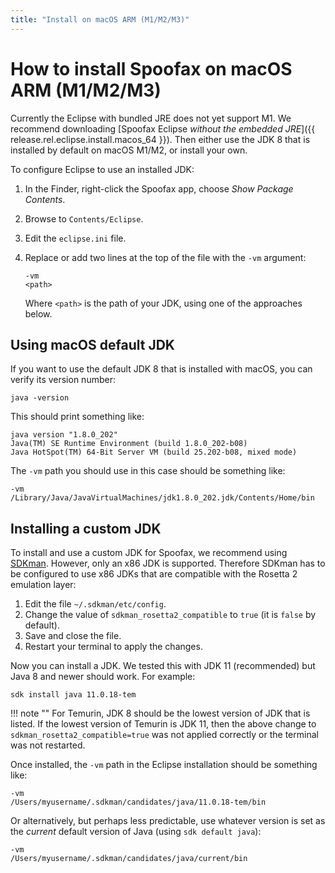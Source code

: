 ```yaml
---
title: "Install on macOS ARM (M1/M2/M3)"
---
```

# How to install Spoofax on macOS ARM (M1/M2/M3)
Currently the Eclipse with bundled JRE does not yet support M1.  We recommend downloading [Spoofax Eclipse _without the embedded JRE_]({{ release.rel.eclipse.install.macos_64 }}).  Then either use the JDK 8 that is installed by default on macOS M1/M2, or install your own.

To configure Eclipse to use an installed JDK:

1.  In the Finder, right-click the Spoofax app, choose _Show Package Contents_.
2.  Browse to `Contents/Eclipse`.
3.  Edit the `eclipse.ini` file.
4.  Replace or add two lines at the top of the file with the `-vm` argument:

    ```
    -vm
    <path>
    ```

    Where `<path>` is the path of your JDK, using one of the approaches below.


## Using macOS default JDK
If you want to use the default JDK 8 that is installed with macOS, you can verify its version number:

```shell
java -version
```

This should print something like:

```
java version "1.8.0_202"
Java(TM) SE Runtime Environment (build 1.8.0_202-b08)
Java HotSpot(TM) 64-Bit Server VM (build 25.202-b08, mixed mode)
```

The `-vm` path you should use in this case should be something like:

```
-vm
/Library/Java/JavaVirtualMachines/jdk1.8.0_202.jdk/Contents/Home/bin
```


## Installing a custom JDK
To install and use a custom JDK for Spoofax, we recommend using [SDKman](https://sdkman.io/).  However, only an x86 JDK is supported.  Therefore SDKman has to be configured to use x86 JDKs that are compatible with the Rosetta 2 emulation layer:

1.  Edit the file `~/.sdkman/etc/config`.
2.  Change the value of `sdkman_rosetta2_compatible` to `true` (it is `false` by default).
3.  Save and close the file.
4.  Restart your terminal to apply the changes.

Now you can install a JDK.  We tested this with JDK 11 (recommended) but Java 8 and newer should work.  For example:

```shell
sdk install java 11.0.18-tem
```

!!! note ""
    For Temurin, JDK 8 should be the lowest version of JDK that is listed.  If the lowest version of Temurin is JDK 11, then the above change to `sdkman_rosetta2_compatible=true` was not applied correctly or the terminal was not restarted.

Once installed, the `-vm` path in the Eclipse installation should be something like:

```
-vm
/Users/myusername/.sdkman/candidates/java/11.0.18-tem/bin
```

Or alternatively, but perhaps less predictable, use whatever version is set as the _current_ default version of Java (using `sdk default java`):

```
-vm
/Users/myusername/.sdkman/candidates/java/current/bin
```




